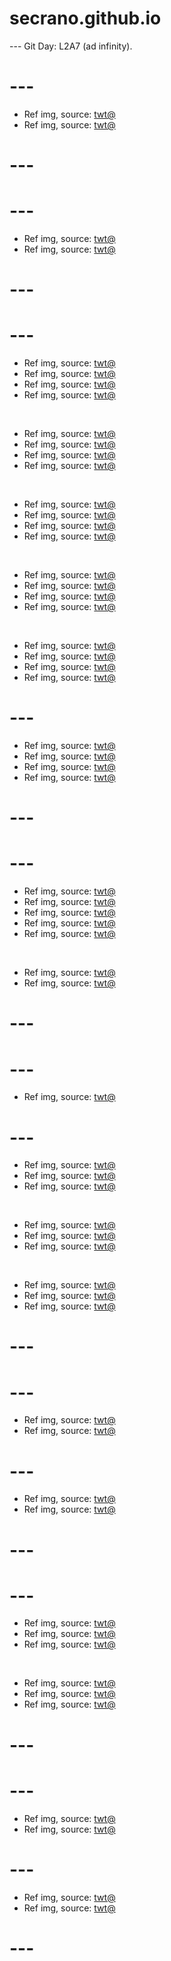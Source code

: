# secrano.github.io

--- Git Day: L2A7 (ad infinity).

# ---

- Ref img, source: [twt@](https://x.com/AuraWithCat/status/1926891205419270539)
- Ref img, source: [twt@](https://x.com/Sco_ttie/status/1926967582340399225)

# ---
# ---

- Ref img, source: [twt@](https://x.com/Haich_AI/status/1926896915561549919)
- Ref img, source: [twt@](https://x.com/kristtnne/status/1921028841717256662)

# ---
# ---

- Ref img, source: [twt@](https://x.com/000chun000_/status/1926444611657953748)
- Ref img, source: [twt@](https://x.com/hourly_shitpost/status/1926684747926818894)
- Ref img, source: [twt@](https://x.com/interesting_aIl/status/1926686014057152609)
- Ref img, source: [twt@](https://x.com/Catsillyness/status/1926294581835882948)

<br/>

- Ref img, source: [twt@](https://x.com/AuraWithCat/status/1926525815086252058)
- Ref img, source: [twt@](https://x.com/Myth_/status/1926341665834377462)
- Ref img, source: [twt@](https://x.com/MissMikkaa/status/1926636041961627774)
- Ref img, source: [twt@](https://x.com/luxnoira/status/1926415019173896533)

<br/>

- Ref img, source: [twt@](https://x.com/PunchingCat/status/1926625804366061646)
- Ref img, source: [twt@](https://x.com/sonwooang/status/1926654422425149458)
- Ref img, source: [twt@](https://x.com/skkaka3k/status/1926424769127235844)
- Ref img, source: [twt@](https://x.com/000chun000_/status/1926653691014099292)

<br/>

- Ref img, source: [twt@](https://x.com/02121976_yama2/status/1926656315524333601)
- Ref img, source: [twt@](https://x.com/tokio0131/status/1926579711712374955)
- Ref img, source: [twt@](https://x.com/ginotty/status/1926646816881229910)
- Ref img, source: [twt@](https://x.com/milkissecret/status/1926676273373294774)

<br/>

- Ref img, source: [twt@](https://x.com/AuraWithCat/status/1926481268583043472)
- Ref img, source: [twt@](https://x.com/000chun000_/status/1926471517337948477)
- Ref img, source: [twt@](https://x.com/AIFischermann/status/1926325492937859441)
- Ref img, source: [twt@](https://x.com/natsume0v0/status/1926627019590189509)

# ---

- Ref img, source: [twt@](https://x.com/coffee2hai/status/1926613193037672627)
- Ref img, source: [twt@](https://x.com/RUby_KiRi/status/1926649316015259891)
- Ref img, source: [twt@](https://x.com/lovecouplsx/status/1926424433968775535)
- Ref img, source: [twt@](https://x.com/Anime_Frieren/status/1926559202052317316)

# ---
# ---

- Ref img, source: [twt@](https://x.com/seekorplatypus/status/1925981202738983415)
- Ref img, source: [twt@](https://x.com/AMAZlNGNATURE/status/1926221260993749015)
- Ref img, source: [twt@](https://x.com/refocusmateria/status/1922043515619385731)
- Ref img, source: [twt@](https://x.com/emmie_h1234/status/1376221442354917382)
- Ref img, source: [twt@](https://x.com/PunchingCat/status/1926299777702015013)

<br/>

- Ref img, source: [twt@](https://x.com/emmie_h1234/status/1552655726316621824)
- Ref img, source: [twt@](https://x.com/aitaikimochi/status/1826711237977309314)

# ---
# ---

- Ref img, source: [twt@](https://x.com/ai_zerara/status/1925896741078884680)

# ---

- Ref img, source: [twt@](https://x.com/Basil_Pepper/status/1925170563661942998)
- Ref img, source: [twt@](https://x.com/ito_ito_18/status/1925122363173265619)
- Ref img, source: [twt@](https://x.com/Scrygl/status/1925248630161813793)

<br/>

- Ref img, source: [twt@](https://x.com/Dsymobile4999/status/1925152089065574756)
- Ref img, source: [twt@](https://x.com/0xgaut/status/1924911281317798038)
- Ref img, source: [twt@](https://x.com/konomiarts/status/1925192444942901330)

<br/>

- Ref img, source: [twt@](https://x.com/SpideyStrife/status/1925002666528100788)
- Ref img, source: [twt@](https://x.com/MissesLimitless/status/1924915700197425436)
- Ref img, source: [twt@](https://x.com/FionaBowler/status/1925146511370801225)

# ---
# ---

- Ref img, source: [twt@](https://x.com/apostraphi/status/1924834798977114620)
- Ref img, source: [twt@](https://x.com/cIoudgf/status/1924980386532094441)

# ---

- Ref img, source: [twt@](https://x.com/Haich_AI/status/1924552111838089650)
- Ref img, source: [twt@](https://x.com/scarVii/status/1924156941921571226)

# ---
# ---

- Ref img, source: [twt@](https://x.com/suaverotic/status/1924121303339999578)
- Ref img, source: [twt@](https://x.com/matiroy/status/1924314057445880016)
- Ref img, source: [twt@](https://x.com/fatfatpankocat/status/1924266347367669772)

<br/>

- Ref img, source: [twt@](https://x.com/sonwooang/status/1924175182304080227)
- Ref img, source: [twt@](https://x.com/houshoumarine/status/1924073573423133034)
- Ref img, source: [twt@](https://x.com/franzkatka/status/1924259433887998255)

# ---
# ---

- Ref img, source: [twt@](https://x.com/interesting_aIl/status/1923808800449888686)
- Ref img, source: [twt@](https://x.com/zerithslut/status/1923939413572059177)

# ---

- Ref img, source: [twt@](https://x.com/Rainmaker1973/status/1923257112336928852)
- Ref img, source: [twt@](https://x.com/Rainmaker1973/status/1923303504413687936)

# ---
